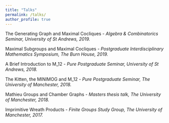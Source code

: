 ```yaml
---
title: "Talks"
permalink: /talks/
author_profile: true
---
```


The Generating Graph and Maximal Cocliques -
*Algebra & Combinatorics Seminar, University of St Andrews, 2019.*

Maximal Subgroups and Maximal Cocliques -
*Postgraduate Interdisciplinary Mathematics Symposium, The Burn House, 2019.*

A Brief Introduction to M_12 -
*Pure Postgraduate Seminar, University of St Andrews, 2018.*

The Kitten, the MINIMOG and M_12 -
*Pure Postgraduate Seminar, The University of Manchester, 2018.*

Mathieu Groups and Chamber Graphs -
*Masters thesis talk, The University of Manchester, 2018.*

Imprimitive Wreath Products -
*Finite Groups Study Group, The University of Manchester, 2017.*
